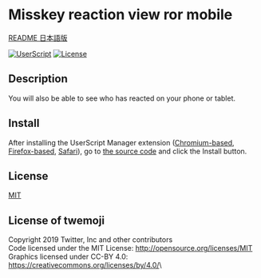 # Misskey reaction view ror mobile

[README 日本語版](./README_ja.md)

[![UserScript](https://img.shields.io/badge/Framework-UserScript-blue.svg)](https://en.wikipedia.org/wiki/Userscript)
[![License](https://img.shields.io/github/license/hidao80/UserScript)](/LICENSE)

## Description

You will also be able to see who has reacted on your phone or tablet.

## Install

After installing the UserScript Manager extension ([Chromium-based][chrome-extension], [Firefox-based][firefox-extension], [Safari][safari-extension]), go to [the source code][source] and click the Install button.

[chrome-extension]: https://chrome.google.com/webstore/detail/tampermonkey/dhdgffkkebhmkfjojejmpbldmpobfkfo "Tampermonkey"
[firefox-extension]: https://addons.mozilla.org/en-US/firefox/addon/tampermonkey/ "Tampermonkey"
[safari-extension]: https://apps.apple.com/us/app/userscripts/id1463298887 "UserScripts"
[source]: https://github.com/hidao80/UserScript/raw/main/src/Misskey/MisskeyReactionViewForMobile/MisskeyReactionViewForMobile.user.js "Source code"

## License

[MIT](/LICENSE)

## License of twemoji

Copyright 2019 Twitter, Inc and other contributors\
Code licensed under the MIT License: <http://opensource.org/licenses/MIT>\
Graphics licensed under CC-BY 4.0: <https://creativecommons.org/licenses/by/4.0/>\
